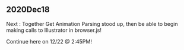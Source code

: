 
## 2020Dec18

Next : Together Get Animation Parsing stood up, then be able to begin making calls to Illustrator in browser.js!

Continue here on 12/22 @ 2:45PM!


